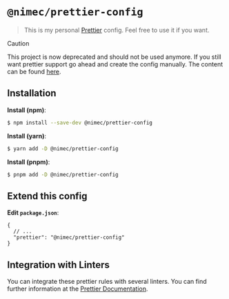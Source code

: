 # `@nimec/prettier-config`

> This is my personal [Prettier](https://prettier.io) config. Feel free to use it if you want.

> [!CAUTION]
> This project is now deprecated and should not be used anymore. If you still want prettier support go ahead and create the config manually. The content can be found [here](https://github.com/nimec01/prettier-config/blob/main/config.json).

## Installation

**Install (npm)**:

```bash
$ npm install --save-dev @nimec/prettier-config
```

**Install (yarn)**:

```bash
$ yarn add -D @nimec/prettier-config
```

**Install (pnpm)**:

```bash
$ pnpm add -D @nimec/prettier-config
```

## Extend this config

**Edit `package.json`**:

```jsonc
{
  // ...
  "prettier": "@nimec/prettier-config"
}
```

## Integration with Linters

You can integrate these prettier rules with several linters. You can find further information at the [Prettier Documentation](https://prettier.io/docs/en/integrating-with-linters.html).
